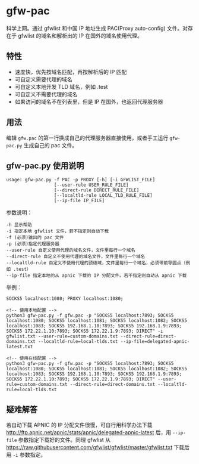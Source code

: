 # gfw-pac

科学上网。通过 gfwlist 和中国 IP 地址生成 PAC(Proxy auto-config) 文件。对存在于 gfwlist 的域名和解析出的 IP 在国外的域名使用代理。

## 特性
* 速度快，优先按域名匹配，再按解析后的 IP 匹配
* 可自定义需要代理的域名
* 可自定义本地开发 TLD 域名，例如 .test
* 可自定义不需要代理的域名
* 如果访问的域名不在列表里，但是 IP 在国外，也返回代理服务器

## 用法

编辑 `gfw.pac` 的第一行换成自己的代理服务器直接使用，或者手工运行 `gfw-pac.py` 生成自己的 pac 文件。

## gfw-pac.py 使用说明

    usage: gfw-pac.py -f PAC -p PROXY [-h] [-i GFWLIST_FILE]
                      [--user-rule USER_RULE_FILE]
                      [--direct-rule DIRECT_RULE_FILE]
                      [--localtld-rule LOCAL_TLD_RULE_FILE]
                      [--ip-file IP_FILE]

参数说明：

    -h 显示帮助
    -i 指定本地 gfwlist 文件，若不指定则自动下载
    -f (必须)输出的 pac 文件
    -p (必须)指定代理服务器
    --user-rule 自定义使用代理的域名文件，文件里每行一个域名
    --direct-rule 自定义不使用代理的域名文件，文件里每行一个域名
    --localtld-rule 自定义不使用代理的顶级域，文件里每行一个域名，必须带前导圆点（例如 .test）
    --ip-file 指定本地的从 apnic 下载的 IP 分配文件。若不指定则自动从 apnic 下载

举例：

```
SOCKS5 localhost:1080; PROXY localhost:1080;

<!-- 使用本地配置 -->
python3 gfw-pac.py -f gfw.pac -p "SOCKS5 localhost:7893; SOCKS5 localhost:1080; SOCKS5 localhost:1081; SOCKS5 localhost:1082; SOCKS5 localhost:1083; SOCKS5 192.168.1.10:7893; SOCKS5 192.168.1.9:7893; SOCKS5 172.22.1.10:7893; SOCKS5 172.22.1.9:7893; DIRECT" -i gfwlist.txt --user-rule=custom-domains.txt --direct-rule=direct-domains.txt --localtld-rule=local-tlds.txt --ip-file=delegated-apnic-latest.txt

<!-- 使用在线配置 -->
python3 gfw-pac.py -f gfw.pac -p "SOCKS5 localhost:7893; SOCKS5 localhost:1080; SOCKS5 localhost:1081; SOCKS5 localhost:1082; SOCKS5 localhost:1083; SOCKS5 192.168.1.10:7893; SOCKS5 192.168.1.9:7893; SOCKS5 172.22.1.10:7893; SOCKS5 172.22.1.9:7893; DIRECT" --user-rule=custom-domains.txt --direct-rule=direct-domains.txt --localtld-rule=local-tlds.txt
```

## 疑难解答

若自动下载 APNIC 的 IP 分配文件很慢，可自行用科学办法下载 <http://ftp.apnic.net/apnic/stats/apnic/delegated-apnic-latest> 后，用 `--ip-file` 参数指定下载好的文件。同理 gfwlist 从 <https://raw.githubusercontent.com/gfwlist/gfwlist/master/gfwlist.txt> 下载后用 `-i` 参数指定。